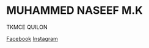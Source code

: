 <html>
<body>

<h1>MUHAMMED NASEEF M.K</h1>

<p>TKMCE QUILON</p>
<a href="https://www.facebook.com/muhammed.naseef.585">Facebook</a>
<a href="https://instagram.com/NASEEF_MK">Instagram</a>


</body>
</html>
